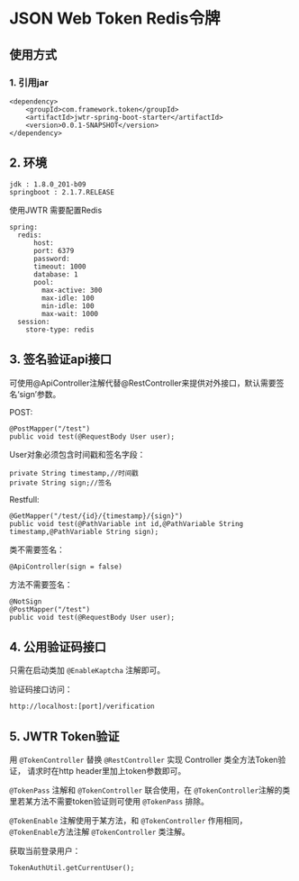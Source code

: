 # JSON Web Token Redis令牌

## 使用方式

### 1. 引用jar

    <dependency>
        <groupId>com.framework.token</groupId>
        <artifactId>jwtr-spring-boot-starter</artifactId>
        <version>0.0.1-SNAPSHOT</version>
    </dependency>
    
## 2. 环境

    jdk : 1.8.0_201-b09
    springboot : 2.1.7.RELEASE
    
使用JWTR 需要配置Redis

    spring:
      redis:
          host: 
          port: 6379
          password: 
          timeout: 1000
          database: 1
          pool:
            max-active: 300
            max-idle: 100
            min-idle: 100
            max-wait: 1000
      session:
        store-type: redis   
    
## 3. 签名验证api接口

可使用@ApiController注解代替@RestController来提供对外接口，默认需要签名‘sign’参数。

POST:
	
	@PostMapper("/test")
	public void test(@RequestBody User user);
User对象必须包含时间戳和签名字段：

	private String timestamp,//时间戳
    private String sign;//签名
Restfull:

	@GetMapper("/test/{id}/{timestamp}/{sign}")
	public void test(@PathVariable int id,@PathVariable String timestamp,@PathVariable String sign);
类不需要签名：

	@ApiController(sign = false)

方法不需要签名：

	@NotSign
	@PostMapper("/test")
	public void test(@RequestBody User user);
	
## 4. 公用验证码接口

只需在启动类加  `@EnableKaptcha`  注解即可。

验证码接口访问：

	http://localhost:[port]/verification	
	
## 5. JWTR Token验证

用 `@TokenController` 替换 `@RestController` 实现 Controller 类全方法Token验证， 请求时在http header里加上token参数即可。

`@TokenPass` 注解和 `@TokenController` 联合使用，在 `@TokenController`注解的类里若某方法不需要token验证则可使用 `@TokenPass` 排除。

`@TokenEnable` 注解使用于某方法，和 `@TokenController` 作用相同，`@TokenEnable`方法注解 `@TokenController` 类注解。

获取当前登录用户：

	TokenAuthUtil.getCurrentUser();	